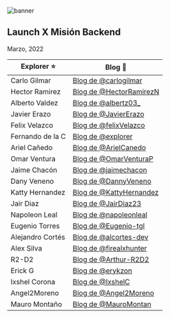 ![banner](https://user-images.githubusercontent.com/17634377/155241139-a345385a-7528-4aab-ae9a-9ed094d39250.png)

## Launch X Misión Backend

Marzo, 2022

| Explorer ⭐️     | Blog 🚀                                                                        |
| ---------------- | ------------------------------------------------------------------------------ |
| Carlo Gilmar     | [Blog de @carlogilmar](https://carlogilmar.xyz/blog/)                          |
| Hector Ramirez   | [Blog de @HectorRamirezN](https://hectorramirezn.github.io/my_launchx_blog/)   |
| Alberto Valdez   | [Blog de @albertz03\_](https://albertz03.github.io/my_launchx_blog/posts/)     |
| Javier Erazo     | [Blog de @JavierErazo](https://javiererazo.github.io/my_launchx_blog/)         |
| Felix Velazco    | [Blog de @felixVelazco](https://felixvelazco.github.io/my_launchx_blog/)       |
| Fernando de la C | [Blog de @explorer](https://fernandocd0.github.io/my_launchx_blog/)            |
| Ariel Cañedo     | [Blog de @ArielCanedo](https://arielcanedo.github.io/my_launchx_blog/)         |
| Omar Ventura     | [Blog de @OmarVenturaP](https://omarventurap.github.io/my_launchx_blog/posts/) |
| Jaime Chacón     | [Blog de @jaimechacon](https://jaimechacon11.github.io/my_launchx_blog/)       |
| Dany Veneno      | [Blog de @DannyVeneno](https://github.com/DanyVeneno/my_launchx_blog-jv)       |
| Katty Hernandez  | [Blog de @KattyHernandez](https://100katty.github.io/my_launchx_blog/)         |
| Jair Diaz        | [Blog de @JairDiaz23](https://jairdiaz23.github.io/my_launchx_blog/)           |
| Napoleon Leal    | [Blog de @napoleonleal](https://napoleonleal.github.io/my_launchx_blog/)       |
| Eugenio Torres   | [Blog de @Eugenio-tgl](https://eugenio-tgl.github.io/my_launchx_blog/)         |
| Alejandro Cortés | [Blog de @alcortes-dev](https://alcortes-dev.github.io/alcortes_launchx_blog/) |
| Alex Silva       | [Blog de @firealxhunter](https://github.com/FirealxHunter/my_launchx_blog)     |
| R2-D2            | [Blog de @Arthur-R2D2](https://arthur-r2d2.github.io/my_launchx_blog/)         |
| Erick G          | [Blog de @erykzon](https://erykzon.github.io/my_launchx_blog/)                 |
| Ixshel Corona    | [Blog de @IxshelC](https://ixshelc.github.io/my_launchx_blog/)                 |
| Angel2Moreno     | [Blog de @Angel2Moreno](https://angel2moreno.github.io/my_launchx_blog/)       |
| Mauro Montaño    | [Blog de @MauroMontan](https://github.com/MauroMontan/launch-x-explorers.git)  |
